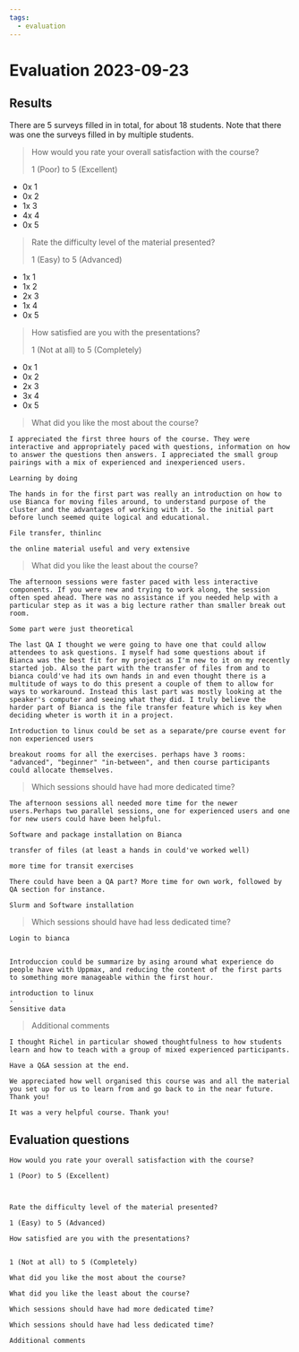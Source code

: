 ```yaml
---
tags:
  - evaluation
---
```


# Evaluation 2023-09-23

## Results

There are 5 surveys filled in in total,
for about 18 students.
Note that there was one the surveys filled in by
multiple students.

> How would you rate your overall satisfaction with the course?
>
> 1 (Poor) to 5 (Excellent)

 * 0x 1
 * 0x 2
 * 1x 3
 * 4x 4
 * 0x 5

> Rate the difficulty level of the material presented?
>
> 1 (Easy) to 5 (Advanced)

 * 1x 1
 * 1x 2
 * 2x 3
 * 1x 4
 * 0x 5

> How satisfied are you with the presentations?
>
> 1 (Not at all) to 5 (Completely)

 * 0x 1
 * 0x 2
 * 2x 3
 * 3x 4
 * 0x 5


> What did you like the most about the course?

```
I appreciated the first three hours of the course. They were interactive and appropriately paced with questions, information on how to answer the questions then answers. I appreciated the small group pairings with a mix of experienced and inexperienced users.

Learning by doing

The hands in for the first part was really an introduction on how to use Bianca for moving files around, to understand purpose of the cluster and the advantages of working with it. So the initial part before lunch seemed quite logical and educational.

File transfer, thinlinc

the online material useful and very extensive
```

> What did you like the least about the course?

```
The afternoon sessions were faster paced with less interactive components. If you were new and trying to work along, the session often sped ahead. There was no assistance if you needed help with a particular step as it was a big lecture rather than smaller break out room.

Some part were just theoretical

The last QA I thought we were going to have one that could allow attendees to ask questions. I myself had some questions about if Bianca was the best fit for my project as I'm new to it on my recently started job. Also the part with the transfer of files from and to bianca could've had its own hands in and even thought there is a multitude of ways to do this present a couple of them to allow for ways to workaround. Instead this last part was mostly looking at the speaker's computer and seeing what they did. I truly believe the harder part of Bianca is the file transfer feature which is key when deciding wheter is worth it in a project.

Introduction to linux could be set as a separate/pre course event for non experienced users

breakout rooms for all the exercises. perhaps have 3 rooms: "advanced", "beginner" "in-between", and then course participants could allocate themselves.
```

> Which sessions should have had more dedicated time?

```
The afternoon sessions all needed more time for the newer users.Perhaps two parallel sessions, one for experienced users and one for new users could have been helpful.

Software and package installation on Bianca

transfer of files (at least a hands in could've worked well)

more time for transit exercises

There could have been a QA part? More time for own work, followed by QA section for instance.

Slurm and Software installation
```

> Which sessions should have had less dedicated time?

```
Login to bianca


Introduccion could be summarize by asing around what experience do people have with Uppmax, and reducing the content of the first parts to something more manageable within the first hour.

introduction to linux
-
Sensitive data
```

> Additional comments

```
I thought Richel in particular showed thoughtfulness to how students learn and how to teach with a group of mixed experienced participants.

Have a Q&A session at the end.

We appreciated how well organised this course was and all the material you set up for us to learn from and go back to in the near future. Thank you!

It was a very helpful course. Thank you!
```

## Evaluation questions

```
How would you rate your overall satisfaction with the course?

1 (Poor) to 5 (Excellent)



Rate the difficulty level of the material presented?

1 (Easy) to 5 (Advanced)

How satisfied are you with the presentations?


1 (Not at all) to 5 (Completely)

What did you like the most about the course?

What did you like the least about the course?

Which sessions should have had more dedicated time?

Which sessions should have had less dedicated time?

Additional comments
```
